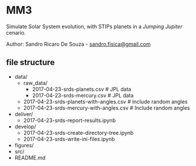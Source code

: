 # MM3
Simulate Solar System evolution, with STIPs planets in a *Jumping Jupiter* cenario.

Author: Sandro Ricaro De Souza - <sandro.fisica@gmail.com>

file structure
--------------

* data/
  - raw_data/
    + 2017-04-23-srds-planets.csv                  # JPL data
    + 2017-04-23-srds-mercury.csv                  # JPL data
  - 2017-04-23-srds-planets-with-angles.csv        # Include random angles 
  - 2017-04-23-srds-mercury-with-angles.csv        # Include random angles
* deliver/
  - 2017-04-23-srds-report-results.ipynb 
* develop/
  - 2017-04-23-srds-create-directory-tree.ipynb
  - 2017-04-23-srds-write-ini-files.ipynb
* figures/
* src/
* README.md